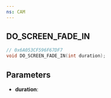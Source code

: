 ```yaml
---
ns: CAM
---
```

## DO_SCREEN_FADE_IN

```c
// 0x6A053CF596F67DF7
void DO_SCREEN_FADE_IN(int duration);
```

## Parameters
* **duration**:
